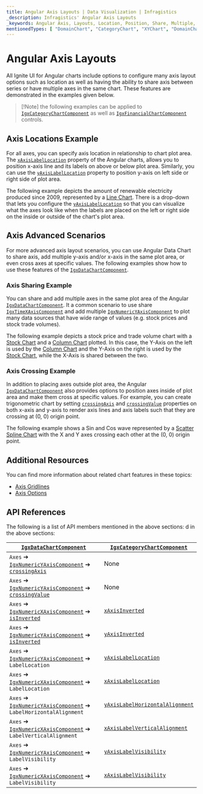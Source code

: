 ```yaml
---
title: Angular Axis Layouts | Data Visualization | Infragistics
_description: Infragistics' Angular Axis Layouts
_keywords: Angular Axis, Layouts, Location, Position, Share, Multiple, Crossing, Infragistics
mentionedTypes: [ "DomainChart", "CategoryChart", "XYChart", "DomainChart", "XamDataChart", "Axis", "AxisLabelSettings", "ScatterSplineSeries", "TimeXAxis" ]
---
```


# Angular Axis Layouts

All Ignite UI for Angular charts include options to configure many axis layout options such as location as well as having the ability to share axis between series or have multiple axes in the same chart. These features are demonstrated in the examples given below.

> \[!Note]
> the following examples can be applied to [`IgxCategoryChartComponent`]({environment:dvApiBaseUrl}/products/ignite-ui-angular/api/docs/typescript/latest/classes/igxcategorychartcomponent.html) as well as [`IgxFinancialChartComponent`]({environment:dvApiBaseUrl}/products/ignite-ui-angular/api/docs/typescript/latest/classes/igxfinancialchartcomponent.html) controls.

## Axis Locations Example

For all axes, you can specify axis location in relationship to chart plot area. The [`xAxisLabelLocation`]({environment:dvApiBaseUrl}/products/ignite-ui-angular/api/docs/typescript/latest/classes/igxxychartcomponent.html#xaxislabellocation) property of the Angular charts, allows you to position x-axis line and its labels on above or below plot area. Similarly, you can use the [`yAxisLabelLocation`]({environment:dvApiBaseUrl}/products/ignite-ui-angular/api/docs/typescript/latest/classes/igxxychartcomponent.html#yaxislabellocation) property to position y-axis on left side or right side of plot area.

The following example depicts the amount of renewable electricity produced since 2009, represented by a [Line Chart](../types/line-chart.md). There is a drop-down that lets you configure the [`yAxisLabelLocation`]({environment:dvApiBaseUrl}/products/ignite-ui-angular/api/docs/typescript/latest/classes/igxxychartcomponent.html#yaxislabellocation) so that you can visualize what the axes look like when the labels are placed on the left or right side on the inside or outside of the chart's plot area.

<code-view style="height: 450px" alt="Angular Axis Locations Example"
           data-demos-base-url="{environment:dvDemosBaseUrl}"
                    iframe-src="{environment:dvDemosBaseUrl}/charts/category-chart/axis-locations"
                                                 github-src="charts/category-chart/axis-locations">
</code-view>


<!-- ## Axis Orientation Example

TODO add info/example of 4 charts with all possible combinations of XAxisInverted and YAxisInverted
e.g. https://www.infragistics.com/help/wpf/datachart-axis-orientation
 -->

## Axis Advanced Scenarios

For more advanced axis layout scenarios, you can use Angular Data Chart to share axis, add multiple y-axis and/or x-axis in the same plot area, or even cross axes at specific values. The following examples show how to use these features of the [`IgxDataChartComponent`]({environment:dvApiBaseUrl}/products/ignite-ui-angular/api/docs/typescript/latest/classes/igxdatachartcomponent.html).

### Axis Sharing Example

You can share and add multiple axes in the same plot area of the Angular [`IgxDataChartComponent`]({environment:dvApiBaseUrl}/products/ignite-ui-angular/api/docs/typescript/latest/classes/igxdatachartcomponent.html). It a common scenario to use share [`IgxTimeXAxisComponent`]({environment:dvApiBaseUrl}/products/ignite-ui-angular/api/docs/typescript/latest/classes/igxtimexaxiscomponent.html) and add multiple [`IgxNumericYAxisComponent`]({environment:dvApiBaseUrl}/products/ignite-ui-angular/api/docs/typescript/latest/classes/igxnumericyaxiscomponent.html) to plot many data sources that have wide range of values (e.g. stock prices and stock trade volumes).

The following example depicts a stock price and trade volume chart with a [Stock Chart](../types/stock-chart.md) and a [Column Chart](../types/column-chart.md) plotted. In this case, the Y-Axis on the left is used by the [Column Chart](../types/column-chart.md) and the Y-Axis on the right is used by the [Stock Chart](../types/stock-chart.md), while the X-Axis is shared between the two.

<code-view style="height: 450px" alt="Angular Axis Sharing Example"
           data-demos-base-url="{environment:dvDemosBaseUrl}"
                    iframe-src="{environment:dvDemosBaseUrl}/charts/data-chart/axis-sharing"
                                                 github-src="charts/data-chart/axis-sharing">
</code-view>


<div class="divider--half"></div>

### Axis Crossing Example

In addition to placing axes outside plot area, the Angular [`IgxDataChartComponent`]({environment:dvApiBaseUrl}/products/ignite-ui-angular/api/docs/typescript/latest/classes/igxdatachartcomponent.html) also provides options to position axes inside of plot area and make them cross at specific values. For example, you can create trigonometric chart by setting [`crossingAxis`]({environment:dvApiBaseUrl}/products/ignite-ui-angular/api/docs/typescript/latest/classes/igxaxiscomponent.html#crossingaxis) and [`crossingValue`]({environment:dvApiBaseUrl}/products/ignite-ui-angular/api/docs/typescript/latest/classes/igxaxiscomponent.html#crossingvalue) properties on both x-axis and y-axis to render axis lines and axis labels such that they are crossing at (0, 0) origin point.

The following example shows a Sin and Cos wave represented by a [Scatter Spline Chart](../types/scatter-chart.md) with the X and Y axes crossing each other at the (0, 0) origin point.

<code-view style="height: 450px" alt="Angular Axis Crossing Axes Example"
           data-demos-base-url="{environment:dvDemosBaseUrl}"
                    iframe-src="{environment:dvDemosBaseUrl}/charts/data-chart/axis-crossing"
                                                 github-src="charts/data-chart/axis-crossing">
</code-view>


<div class="divider--half"></div>

## Additional Resources

You can find more information about related chart features in these topics:

*   [Axis Gridlines](chart-axis-gridlines.md)
*   [Axis Options](chart-axis-options.md)

## API References

The following is a list of API members mentioned in the above sections:
d in the above sections:

| [`IgxDataChartComponent`]({environment:dvApiBaseUrl}/products/ignite-ui-angular/api/docs/typescript/latest/classes/igxdatachartcomponent.html)                                         | [`IgxCategoryChartComponent`]({environment:dvApiBaseUrl}/products/ignite-ui-angular/api/docs/typescript/latest/classes/igxcategorychartcomponent.html)                 |
| ------------------------------------------------------ | ------------------------------- |
| `Axes` ➔ [`IgxNumericYAxisComponent`]({environment:dvApiBaseUrl}/products/ignite-ui-angular/api/docs/typescript/latest/classes/igxnumericyaxiscomponent.html) ➔ [`crossingAxis`]({environment:dvApiBaseUrl}/products/ignite-ui-angular/api/docs/typescript/latest/classes/igxaxiscomponent.html#crossingaxis)             | None                            |
| `Axes` ➔ [`IgxNumericYAxisComponent`]({environment:dvApiBaseUrl}/products/ignite-ui-angular/api/docs/typescript/latest/classes/igxnumericyaxiscomponent.html) ➔ [`crossingValue`]({environment:dvApiBaseUrl}/products/ignite-ui-angular/api/docs/typescript/latest/classes/igxaxiscomponent.html#crossingvalue)            | None                            |
| `Axes` ➔ [`IgxNumericXAxisComponent`]({environment:dvApiBaseUrl}/products/ignite-ui-angular/api/docs/typescript/latest/classes/igxnumericxaxiscomponent.html) ➔ [`isInverted`]({environment:dvApiBaseUrl}/products/ignite-ui-angular/api/docs/typescript/latest/classes/igxaxiscomponent.html#isinverted)               | [`xAxisInverted`]({environment:dvApiBaseUrl}/products/ignite-ui-angular/api/docs/typescript/latest/classes/igxxychartcomponent.html#xaxisinverted)                 |
| `Axes` ➔ [`IgxNumericYAxisComponent`]({environment:dvApiBaseUrl}/products/ignite-ui-angular/api/docs/typescript/latest/classes/igxnumericyaxiscomponent.html) ➔ [`isInverted`]({environment:dvApiBaseUrl}/products/ignite-ui-angular/api/docs/typescript/latest/classes/igxaxiscomponent.html#isinverted)               | [`yAxisInverted`]({environment:dvApiBaseUrl}/products/ignite-ui-angular/api/docs/typescript/latest/classes/igxxychartcomponent.html#yaxisinverted)                 |
| `Axes` ➔ [`IgxNumericYAxisComponent`]({environment:dvApiBaseUrl}/products/ignite-ui-angular/api/docs/typescript/latest/classes/igxnumericyaxiscomponent.html) ➔ `LabelLocation`            | [`yAxisLabelLocation`]({environment:dvApiBaseUrl}/products/ignite-ui-angular/api/docs/typescript/latest/classes/igxxychartcomponent.html#yaxislabellocation)            |
| `Axes` ➔ [`IgxNumericXAxisComponent`]({environment:dvApiBaseUrl}/products/ignite-ui-angular/api/docs/typescript/latest/classes/igxnumericxaxiscomponent.html) ➔ `LabelLocation`            | [`xAxisLabelLocation`]({environment:dvApiBaseUrl}/products/ignite-ui-angular/api/docs/typescript/latest/classes/igxxychartcomponent.html#xaxislabellocation)            |
| `Axes` ➔ [`IgxNumericYAxisComponent`]({environment:dvApiBaseUrl}/products/ignite-ui-angular/api/docs/typescript/latest/classes/igxnumericyaxiscomponent.html) ➔ `LabelHorizontalAlignment` | [`yAxisLabelHorizontalAlignment`]({environment:dvApiBaseUrl}/products/ignite-ui-angular/api/docs/typescript/latest/classes/igxxychartcomponent.html#yaxislabelhorizontalalignment) |
| `Axes` ➔ [`IgxNumericXAxisComponent`]({environment:dvApiBaseUrl}/products/ignite-ui-angular/api/docs/typescript/latest/classes/igxnumericxaxiscomponent.html) ➔ `LabelVerticalAlignment`   | [`xAxisLabelVerticalAlignment`]({environment:dvApiBaseUrl}/products/ignite-ui-angular/api/docs/typescript/latest/classes/igxxychartcomponent.html#xaxislabelverticalalignment)   |
| `Axes` ➔ [`IgxNumericYAxisComponent`]({environment:dvApiBaseUrl}/products/ignite-ui-angular/api/docs/typescript/latest/classes/igxnumericyaxiscomponent.html) ➔ `LabelVisibility`          | [`yAxisLabelVisibility`]({environment:dvApiBaseUrl}/products/ignite-ui-angular/api/docs/typescript/latest/classes/igxxychartcomponent.html#yaxislabelvisibility)          |
| `Axes` ➔ [`IgxNumericXAxisComponent`]({environment:dvApiBaseUrl}/products/ignite-ui-angular/api/docs/typescript/latest/classes/igxnumericxaxiscomponent.html) ➔ `LabelVisibility`          | [`xAxisLabelVisibility`]({environment:dvApiBaseUrl}/products/ignite-ui-angular/api/docs/typescript/latest/classes/igxxychartcomponent.html#xaxislabelvisibility)          |

<!-- TODO correct links in Transformer -->

<!--
| `Axes` &#10132; `NumericYAxis` &#10132; `labelSettings.location`            | `YAxisLabelLocation`            |
| `Axes` &#10132; `NumericXAxis` &#10132; `labelSettings.location`            | `XAxisLabelLocation`            |
| `Axes` &#10132; `NumericYAxis` &#10132; `labelSettings.horizontalAlignment` | `YAxisLabelHorizontalAlignment` |
| `Axes` &#10132; `NumericXAxis` &#10132; `labelSettings.verticalAlignment`   | `XAxisLabelVerticalAlignment`   |
| `Axes` &#10132; `NumericYAxis` &#10132; `labelSettings.visibility`          | `YAxisLabelVisibility`          |
| `Axes` &#10132; `NumericXAxis` &#10132; `labelSettings.visibility`          | `XAxisLabelVisibility`          | -->
